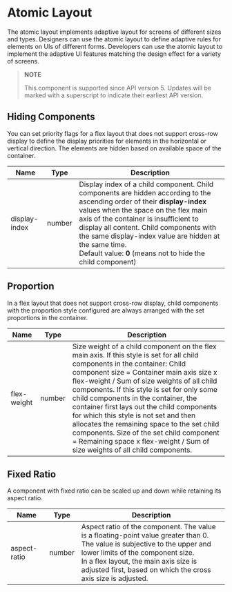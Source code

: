 # Atomic Layout

The atomic layout implements adaptive layout for screens of different sizes and types. Designers can use the atomic layout to define adaptive rules for elements on UIs of different forms. Developers can use the atomic layout to implement the adaptive UI features matching the design effect for a variety of screens.

>  **NOTE**
>
>  This component is supported since API version 5. Updates will be marked with a superscript to indicate their earliest API version.


## Hiding Components

You can set priority flags for a flex layout that does not support cross-row display to define the display priorities for elements in the horizontal or vertical direction. The elements are hidden based on available space of the container.

| Name | Type| Description|
| -------- | -------- | -------- |
| display-index | number | Display index of a child component. Child components are hidden according to the ascending order of their **display-index** values when the space on the flex main axis of the container is insufficient to display all content. Child components with the same display-index value are hidden at the same time.<br>Default value: **0** (means not to hide the child component)|


## Proportion

In a flex layout that does not support cross-row display, child components with the proportion style configured are always arranged with the set proportions in the container.

| Name | Type| Description|
| -------- | -------- | -------- |
| flex-weight | number | Size weight of a child component on the flex main axis. If this style is set for all child components in the container: Child component size = Container main axis size x flex-weight / Sum of size weights of all child components. If this style is set for only some child components in the container, the container first lays out the child components for which this style is not set and then allocates the remaining space to the set child components. Size of the set child component = Remaining space x flex-weight / Sum of size weights of all child components.|


## Fixed Ratio

A component with fixed ratio can be scaled up and down while retaining its aspect ratio.

| Name | Type| Description|
| -------- | -------- | -------- |
| aspect-ratio | number | Aspect ratio of the component. The value is a floating-point value greater than 0.<br>The value is subjective to the upper and lower limits of the component size.<br>In a flex layout, the main axis size is adjusted first, based on which the cross axis size is adjusted.|
